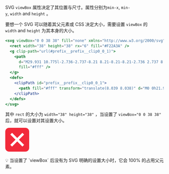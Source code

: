SVG `viewBox` 属性决定了其位置与尺寸。属性分别为`min-x`, `min-y`, `width` and `height` 。

要想一个 SVG 可以随着其父元素或 CSS 决定大小，需要设置 `viewBox` 的 `width` and `height` 为其本身的大小。

```jsx
<svg viewBox="0 0 38 38" fill="none" xmlns="http://www.w3.org/2000/svg">
  <rect width="38" height="38" rx="6" fill="#F22A3A" />
  <g clip-path="url(#prefix__prefix__clip0_0_1)">
    <path
      d="M29.931 10.775l-2.736-2.737-8.21 8.21-8.21-8.21-2.736 2.737 8.21 8.21-8.21 8.21 2.737 2.735 8.209-8.21 8.21 8.21 2.736-2.736-8.209-8.21 8.21-8.21z"
      fill="#fff" />
  </g>
  <defs>
    <clipPath id="prefix__prefix__clip0_0_1">
      <path fill="#fff" transform="translate(8.039 8.038)" d="M0 0h21.923v21.923H0z" />
    </clipPath>
  </defs>
</svg>
```

其中 `rect` 的大小为 `width="38" height="38"` ，当设置了 `viewBox="0 0 38 38"` 后，就可以设置对其设置大小。

![close.svg](SVG%20viewBox%20e65035b781e14d499c30cb339e579bf0/close.svg)

<aside>
💡 当设置了 `viewBox` 后没有为 SVG 明确的设置大小时，它会 100% 的占用父元素。

</aside>